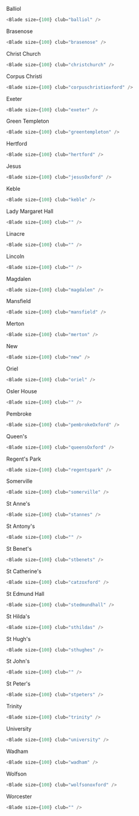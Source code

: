 Balliol

```js
<Blade size={100} club="balliol" />
```

Brasenose

```js
<Blade size={100} club="brasenose" />
```

Christ Church

```js
<Blade size={100} club="christchurch" />
```

Corpus Christi

```js
<Blade size={100} club="corpuschristioxford" />
```

Exeter

```js
<Blade size={100} club="exeter" />
```

Green Templeton

```js
<Blade size={100} club="greentempleton" />
```

Hertford

```js
<Blade size={100} club="hertford" />
```

Jesus

```js
<Blade size={100} club="jesusOxford" />
```

Keble

```js
<Blade size={100} club="keble" />
```

Lady Margaret Hall

```js
<Blade size={100} club="" />
```

Linacre

```js
<Blade size={100} club="" />
```

Lincoln

```js
<Blade size={100} club="" />
```

Magdalen

```js
<Blade size={100} club="magdalen" />
```

Mansfield

```js
<Blade size={100} club="mansfield" />
```

Merton

```js
<Blade size={100} club="merton" />
```

New

```js
<Blade size={100} club="new" />
```

Oriel

```js
<Blade size={100} club="oriel" />
```

Osler House

```js
<Blade size={100} club="" />
```

Pembroke

```js
<Blade size={100} club="pembrokeOxford" />
```

Queen's

```js
<Blade size={100} club="queensOxford" />
```

Regent's Park

```js
<Blade size={100} club="regentspark" />
```

Somerville

```js
<Blade size={100} club="somerville" />
```

St Anne's

```js
<Blade size={100} club="stannes" />
```

St Antony's

```js
<Blade size={100} club="" />
```

St Benet's

```js
<Blade size={100} club="stbenets" />
```

St Catherine's

```js
<Blade size={100} club="catzoxford" />
```

St Edmund Hall

```js
<Blade size={100} club="stedmundhall" />
```

St Hilda's

```js
<Blade size={100} club="sthildas" />
```

St Hugh's

```js
<Blade size={100} club="sthughes" />
```

St John's

```js
<Blade size={100} club="" />
```

St Peter's

```js
<Blade size={100} club="stpeters" />
```

Trinity

```js
<Blade size={100} club="trinity" />
```

University

```js
<Blade size={100} club="university" />
```

Wadham

```js
<Blade size={100} club="wadham" />
```

Wolfson

```js
<Blade size={100} club="wolfsonoxford" />
```

Worcester

```js
<Blade size={100} club="" />
```
